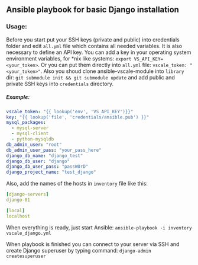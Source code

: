 ## Ansible playbook for basic Django installation

### Usage:

Before you start put your SSH keys (private and public) into credentials folder and edit `all.yml` file 
which contains all needed variables. It is also necessary to define an API key. You can add a key in 
your operating system environment variables, for *nix like systems: `export VS_API_KEY=<your_token>`. 
Or you can put them directly into `all.yml` file: `vscale_token: "<your_token>"`. Also you shoud clone 
ansible-vscale-module into `library` dir:
`git submodule init && git submodule update` and add public and private SSH keys into
`credentials` directory.

##### Example:
```yaml
vscale_token: "{{ lookup('env', 'VS_API_KEY')}}"
key: "{{ lookup('file', 'credentials/ansible.pub') }}"
mysql_packages:
  - mysql-server
  - mysql-client
  - python-mysqldb
db_admin_user: "root"
db_admin_user_pass: "your_pass_here"
django_db_name: "django_test"
django_db_user: "django"
django_db_user_pass: "passW0rD"
django_project_name: "test_django"
```

Also, add the names of the hosts in `inventory` file like this:
```yaml
[django-servers]
django-01

[local]
localhost
```

When everything is ready, just start Ansible:
`ansible-playbook -i inventory vscale_django.yml`

When playbook is finished you can connect to your server via SSH and create Django superuser by typing command:
`django-admin createsuperuser`